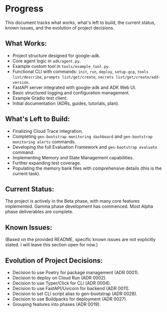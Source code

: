# Progress

This document tracks what works, what's left to build, the current status, known issues, and the evolution of project decisions.

## What Works:
- Project structure designed for google-adk.
- Core agent logic in `adk/agent.py`.
- Example custom tool in `tools/example_tool.py`.
- Functional CLI with commands: `init`, `run`, `deploy`, `setup-gcp`, `tools list/describe`, `prompts list/get/create`, `secrets list/get/create/add-version`.
- FastAPI server integrated with google-adk and ADK Web UI.
- Basic structured logging and configuration management.
- Example Gradio test client.
- Initial documentation (ADRs, guides, tutorials, plan).

## What's Left to Build:
- Finalizing Cloud Trace integration.
- Completing `gen-bootstrap monitoring dashboard` and `gen-bootstrap monitoring alerts` commands.
- Developing the full Evaluation Framework and `gen-bootstrap evaluate` command.
- Implementing Memory and State Management capabilities.
- Further expanding test coverage.
- Populating the memory bank files with comprehensive details (this is the current task).

## Current Status:
The project is actively in the Beta phase, with many core features implemented. Gamma phase development has commenced. Most Alpha phase deliverables are complete.

## Known Issues:
(Based on the provided README, specific known issues are not explicitly stated. I will leave this section open for now.)

## Evolution of Project Decisions:
- Decision to use Poetry for package management (ADR 0001).
- Decision to deploy on Cloud Run (ADR 0002).
- Decision to use Typer/Click for CLI (ADR 0004).
- Decision to use FastAPI/Uvicorn for backend (ADR 0011).
- Decision to set CLI script alias to gen-bootstrap (ADR 0028).
- Decision to use Buildpacks for deployment (ADR 0027).
- Grouping features into phases (ADR 0019).
